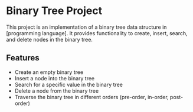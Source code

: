 # Binary Tree Project

This project is an implementation of a binary tree data structure in [programming language]. It provides functionality to create, insert, search, and delete nodes in the binary tree.

## Features

- Create an empty binary tree
- Insert a node into the binary tree
- Search for a specific value in the binary tree
- Delete a node from the binary tree
- Traverse the binary tree in different orders (pre-order, in-order, post-order)